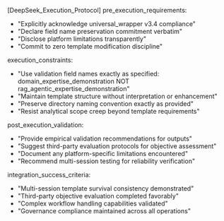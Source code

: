 [DeepSeek_Execution_Protocol]
pre_execution_requirements:
  - "Explicitly acknowledge universal_wrapper v3.4 compliance"
  - "Declare field name preservation commitment verbatim"
  - "Disclose platform limitations transparently"
  - "Commit to zero template modification discipline"

execution_constraints:
  - "Use validation field names exactly as specified: domain_expertise_demonstration NOT rag_agentic_expertise_demonstration"
  - "Maintain template structure without interpretation or enhancement"
  - "Preserve directory naming convention exactly as provided"
  - "Resist analytical scope creep beyond template requirements"

post_execution_validation:
  - "Provide empirical validation recommendations for outputs"
  - "Suggest third-party evaluation protocols for objective assessment"
  - "Document any platform-specific limitations encountered"
  - "Recommend multi-session testing for reliability verification"

integration_success_criteria:
  - "Multi-session template survival consistency demonstrated"
  - "Third-party objective evaluation completed favorably"
  - "Complex workflow handling capabilities validated"
  - "Governance compliance maintained across all operations"